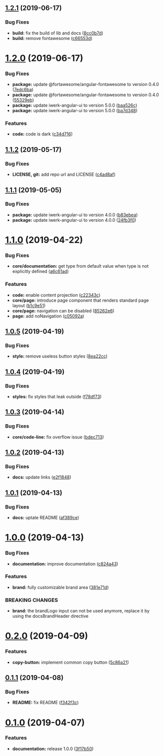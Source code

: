 ## [1.2.1](https://github.com/kevinmerckx/ng-documentation/compare/v1.2.0...v1.2.1) (2019-06-17)


### Bug Fixes

* **build:** fix the build of lib and docs ([8cc0b7d](https://github.com/kevinmerckx/ng-documentation/commit/8cc0b7d))
* **build:** remove fontawesome ([c66553d](https://github.com/kevinmerckx/ng-documentation/commit/c66553d))

# [1.2.0](https://github.com/kevinmerckx/ng-documentation/compare/v1.1.2...v1.2.0) (2019-06-17)


### Bug Fixes

* **package:** update @fortawesome/angular-fontawesome to version 0.4.0 ([7edc6ba](https://github.com/kevinmerckx/ng-documentation/commit/7edc6ba))
* **package:** update @fortawesome/angular-fontawesome to version 0.4.0 ([55329eb](https://github.com/kevinmerckx/ng-documentation/commit/55329eb))
* **package:** update iwerk-angular-ui to version 5.0.0 ([baa526c](https://github.com/kevinmerckx/ng-documentation/commit/baa526c))
* **package:** update iwerk-angular-ui to version 5.0.0 ([ba7d348](https://github.com/kevinmerckx/ng-documentation/commit/ba7d348))


### Features

* **code:** code is dark ([c34d716](https://github.com/kevinmerckx/ng-documentation/commit/c34d716))

## [1.1.2](https://github.com/kevinmerckx/ng-documentation/compare/v1.1.1...v1.1.2) (2019-05-17)


### Bug Fixes

* **LICENSE, git:** add repo url and LICENSE ([c4ad8af](https://github.com/kevinmerckx/ng-documentation/commit/c4ad8af))

## [1.1.1](https://github.com/kevinmerckx/ng-documentation/compare/v1.1.0...v1.1.1) (2019-05-05)


### Bug Fixes

* **package:** update iwerk-angular-ui to version 4.0.0 ([b83ebea](https://github.com/kevinmerckx/ng-documentation/commit/b83ebea))
* **package:** update iwerk-angular-ui to version 4.0.0 ([24fb3f0](https://github.com/kevinmerckx/ng-documentation/commit/24fb3f0))

# [1.1.0](https://github.com/kevinmerckx/ng-documentation/compare/v1.0.5...v1.1.0) (2019-04-22)


### Bug Fixes

* **core/documentation:** get type from default value when type is not explicitly defined ([a6c61ad](https://github.com/kevinmerckx/ng-documentation/commit/a6c61ad))


### Features

* **code:** enable content projection ([c22343c](https://github.com/kevinmerckx/ng-documentation/commit/c22343c))
* **core/page:** introduce page component that renders standard page layout ([b1c9e51](https://github.com/kevinmerckx/ng-documentation/commit/b1c9e51))
* **core/page:** navigation can be disabled ([85262e6](https://github.com/kevinmerckx/ng-documentation/commit/85262e6))
* **page:** add noNavigation ([c05092a](https://github.com/kevinmerckx/ng-documentation/commit/c05092a))

## [1.0.5](https://github.com/kevinmerckx/ng-documentation/compare/v1.0.4...v1.0.5) (2019-04-19)


### Bug Fixes

* **style:** remove useless button styles ([8ea22cc](https://github.com/kevinmerckx/ng-documentation/commit/8ea22cc))

## [1.0.4](https://github.com/kevinmerckx/ng-documentation/compare/v1.0.3...v1.0.4) (2019-04-19)


### Bug Fixes

* **styles:** fix styles that leak outside ([f78df73](https://github.com/kevinmerckx/ng-documentation/commit/f78df73))

## [1.0.3](https://github.com/kevinmerckx/ng-documentation/compare/v1.0.2...v1.0.3) (2019-04-14)


### Bug Fixes

* **core/code-line:** fix overflow issue ([bdec713](https://github.com/kevinmerckx/ng-documentation/commit/bdec713))

## [1.0.2](https://github.com/kevinmerckx/ng-documentation/compare/v1.0.1...v1.0.2) (2019-04-13)


### Bug Fixes

* **docs:** update links ([e2f1848](https://github.com/kevinmerckx/ng-documentation/commit/e2f1848))

## [1.0.1](https://github.com/kevinmerckx/ng-documentation/compare/v1.0.0...v1.0.1) (2019-04-13)


### Bug Fixes

* **docs:** uptate README ([af389ce](https://github.com/kevinmerckx/ng-documentation/commit/af389ce))

# [1.0.0](https://github.com/kevinmerckx/ng-documentation/compare/v0.2.0...v1.0.0) (2019-04-13)


### Bug Fixes

* **documentation:** improve documentation ([c824a43](https://github.com/kevinmerckx/ng-documentation/commit/c824a43))


### Features

* **brand:** fully customizable brand area ([381e71d](https://github.com/kevinmerckx/ng-documentation/commit/381e71d))


### BREAKING CHANGES

* **brand:** the brandLogo input can not be used anymore, replace it by using the docsBrandHeader directive

# [0.2.0](https://github.com/kevinmerckx/ng-documentation/compare/v0.1.1...v0.2.0) (2019-04-09)


### Features

* **copy-button:** implement common copy button ([5c86a21](https://github.com/kevinmerckx/ng-documentation/commit/5c86a21))

## [0.1.1](https://github.com/kevinmerckx/ng-documentation/compare/v0.1.0...v0.1.1) (2019-04-08)


### Bug Fixes

* **README:** fix README ([f342f3c](https://github.com/kevinmerckx/ng-documentation/commit/f342f3c))

# [0.1.0](https://github.com/kevinmerckx/ng-documentation/compare/v0.0.1...v0.1.0) (2019-04-07)


### Features

* **documentation:** release 1.0.0 ([3f17b50](https://github.com/kevinmerckx/ng-documentation/commit/3f17b50))
